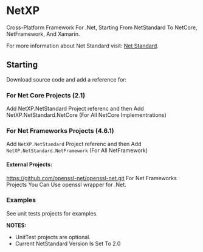 # NetXP
Cross-Platform Framework For .Net, Starting From NetStandard To NetCore, NetFramework, And Xamarin.

For more information about Net Standard visit: [Net Standard](https://docs.microsoft.com/en-us/dotnet/articles/standard/library).

## Starting
Download source code and add a reference for:

### For Net Core Projects (2.1)
Add NetXP.NetStandard Project referenc and then Add NetXP.NetStandard.NetCore (For All NetCore Implementrations)

### For Net Frameworks Projects (4.6.1)
Add `NetXP.NetStandard` Project referenc and then Add `NetXP.NetStandard.NetFramework` (For All NetFramework)

#### External Projects:
https://github.com/openssl-net/openssl-net.git For Net Frameworks Projects You Can Use openssl wrapper for .Net.

### Examples
See unit tests projects for examples.

**NOTES:** 
- UnitTest projects are optional.
- Current NetStandard Version Is Set To 2.0


